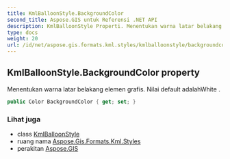 ```yaml
---
title: KmlBalloonStyle.BackgroundColor
second_title: Aspose.GIS untuk Referensi .NET API
description: KmlBalloonStyle Properti. Menentukan warna latar belakang elemen grafis. Nilai default adalahWhite .
type: docs
weight: 20
url: /id/net/aspose.gis.formats.kml.styles/kmlballoonstyle/backgroundcolor/
---
```

## KmlBalloonStyle.BackgroundColor property

Menentukan warna latar belakang elemen grafis. Nilai default adalahWhite .

```csharp
public Color BackgroundColor { get; set; }
```

### Lihat juga

* class [KmlBalloonStyle](../)
* ruang nama [Aspose.Gis.Formats.Kml.Styles](../../kmlballoonstyle/)
* perakitan [Aspose.GIS](../../../)


